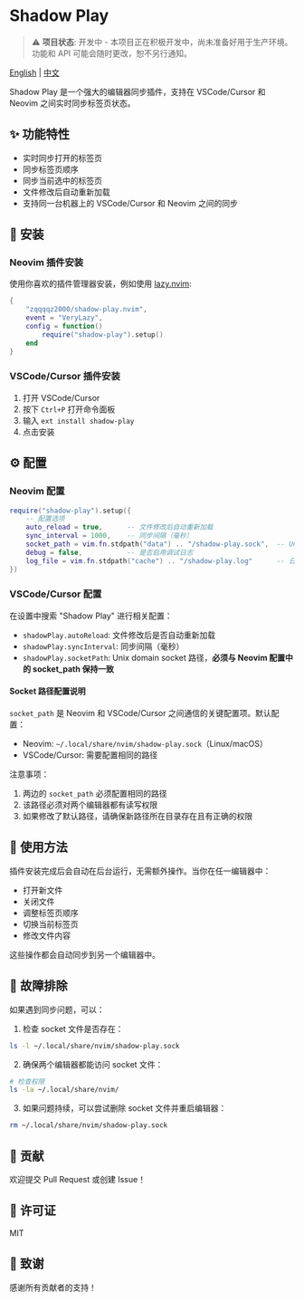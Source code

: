 # Shadow Play

> ⚠️ **项目状态**: 开发中 - 本项目正在积极开发中，尚未准备好用于生产环境。功能和 API 可能会随时更改，恕不另行通知。

[English](README.md) | [中文](README_zh.md)

Shadow Play 是一个强大的编辑器同步插件，支持在 VSCode/Cursor 和 Neovim 之间实时同步标签页状态。

## ✨ 功能特性

- 实时同步打开的标签页
- 同步标签页顺序
- 同步当前选中的标签页
- 文件修改后自动重新加载
- 支持同一台机器上的 VSCode/Cursor 和 Neovim 之间的同步

## 🚀 安装

### Neovim 插件安装

使用你喜欢的插件管理器安装，例如使用 [lazy.nvim](https://github.com/folke/lazy.nvim):

```lua
{
    "zqqqqz2000/shadow-play.nvim",
    event = "VeryLazy",
    config = function()
        require("shadow-play").setup()
    end
}
```

### VSCode/Cursor 插件安装

1. 打开 VSCode/Cursor
2. 按下 `Ctrl+P` 打开命令面板
3. 输入 `ext install shadow-play`
4. 点击安装

## ⚙️ 配置

### Neovim 配置

```lua
require("shadow-play").setup({
    -- 配置选项
    auto_reload = true,      -- 文件修改后自动重新加载
    sync_interval = 1000,    -- 同步间隔（毫秒）
    socket_path = vim.fn.stdpath("data") .. "/shadow-play.sock",  -- Unix domain socket 路径
    debug = false,           -- 是否启用调试日志
    log_file = vim.fn.stdpath("cache") .. "/shadow-play.log"      -- 日志文件路径
})
```

### VSCode/Cursor 配置

在设置中搜索 "Shadow Play" 进行相关配置：

- `shadowPlay.autoReload`: 文件修改后是否自动重新加载
- `shadowPlay.syncInterval`: 同步间隔（毫秒）
- `shadowPlay.socketPath`: Unix domain socket 路径，**必须与 Neovim 配置中的 socket_path 保持一致**

#### Socket 路径配置说明

`socket_path` 是 Neovim 和 VSCode/Cursor 之间通信的关键配置项。默认配置：

- Neovim: `~/.local/share/nvim/shadow-play.sock`（Linux/macOS）
- VSCode/Cursor: 需要配置相同的路径

注意事项：
1. 两边的 `socket_path` 必须配置相同的路径
2. 该路径必须对两个编辑器都有读写权限
3. 如果修改了默认路径，请确保新路径所在目录存在且有正确的权限

## 🔧 使用方法

插件安装完成后会自动在后台运行，无需额外操作。当你在任一编辑器中：

- 打开新文件
- 关闭文件
- 调整标签页顺序
- 切换当前标签页
- 修改文件内容

这些操作都会自动同步到另一个编辑器中。

## 🐛 故障排除

如果遇到同步问题，可以：

1. 检查 socket 文件是否存在：
```bash
ls -l ~/.local/share/nvim/shadow-play.sock
```

2. 确保两个编辑器都能访问 socket 文件：
```bash
# 检查权限
ls -la ~/.local/share/nvim/
```

3. 如果问题持续，可以尝试删除 socket 文件并重启编辑器：
```bash
rm ~/.local/share/nvim/shadow-play.sock
```

## 🤝 贡献

欢迎提交 Pull Request 或创建 Issue！

## 📝 许可证

MIT

## 🙏 致谢

感谢所有贡献者的支持！ 